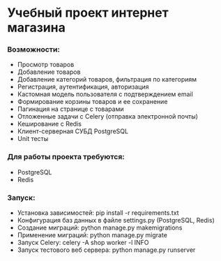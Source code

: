 <h1> Учебный проект интернет магазина </h1>

<h3> Возможности: </h3>
<ul>
  <li>Просмотр товаров</li>
  <li>Добавление товаров</li>
  <li>Добавление категорий товаров, фильтрация по категориям</li>
  <li>Регистрация, аутентификация, авторизация</li>
  <li>Кастомная модель пользователя с подтверждением email</li>
  <li>Формирование корзины товаров и ее сохранение</li>
  <li>Пагинация на странице с товарами</li>
  <li>Отложенные задачи с Celery (отправка электронной почты)</li>
  <li>Кеширование с Redis</li>
  <li>Клиент-серверная СУБД PostgreSQL</li>
  <li>Unit тесты</li>
</ul>

<h3>Для работы проекта требуются: </h3>
<ul>
  <li>PostgreSQL</li>
  <li>Redis</li>
</ul>

<h3>Запуск: </h3>
<ul>
    <li>Установка зависимостей: pip install -r requirements.txt</li>
    <li>Конфигурация баз данных в файле settings.py (PostgreSQL, Redis)</li>
    <li>Создание миграций: python manage.py makemigrations</li>
    <li>Применение миграций: python manage.py migrate</li>
    <li>Запуск Celery: celery -A shop worker -l INFO</li>
    <li>Запуск тестового веб сервера: python manage.py runserver</li>
</ul>

